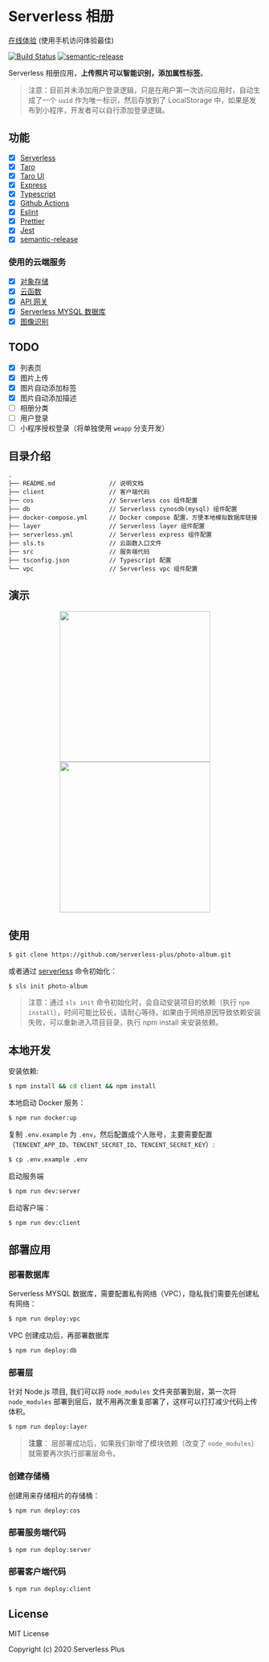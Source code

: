 # Serverless 相册

[在线体验](https://photo-album-client-1303241281.cos-website.ap-shanghai.myqcloud.com) (使用手机访问体验最佳)

[![Build Status](https://github.com/serverless-plus/photo-album/workflows/Validate/badge.svg?branch=master)](https://github.com/serverless-plus/photo-album/actions?query=workflow:Validate+branch:master)
[![semantic-release](https://img.shields.io/badge/%20%20%F0%9F%93%A6%F0%9F%9A%80-semantic--release-e10079.svg)](https://github.com/semantic-release/semantic-release)

Serverless 相册应用，**上传照片可以智能识别，添加属性标签**。

> 注意：目前并未添加用户登录逻辑，只是在用户第一次访问应用时，自动生成了一个 `uuid` 作为唯一标识，然后存放到了 LocalStorage 中，如果是发布到小程序，开发者可以自行添加登录逻辑。

## 功能

- [x] [Serverless](https://github.com/serverless/serverless)
- [x] [Taro](https://github.com/nervjs/taro)
- [x] [Taro UI](https://github.com/NervJS/taro-ui)
- [x] [Express](https://github.com/expressjs/express)
- [x] [Typescript](https://github.com/microsoft/TypeScript)
- [x] [Github Actions](https://github.com/features/actions)
- [x] [Eslint](https://github.com/eslint/eslint)
- [x] [Prettier](https://github.com/prettier/prettier)
- [x] [Jest](https://github.com/facebook/jest)
- [x] [semantic-release](https://github.com/semantic-release/semantic-release)

### 使用的云端服务

- [x] [对象存储](https://console.cloud.tencent.com/cos)
- [x] [云函数](https://console.cloud.tencent.com/scf)
- [x] [API 网关](https://console.cloud.tencent.com/apigateway)
- [x] [Serverless MYSQL 数据库](https://console.cloud.tencent.com/cynosdb)
- [x] [图像识别](https://console.cloud.tencent.com/tiia/detectlabel)

## TODO

- [x] 列表页
- [x] 图片上传
- [x] 图片自动添加标签
- [x] 图片自动添加描述
- [ ] 相册分类
- [ ] 用户登录
- [ ] 小程序授权登录（将单独使用 `weapp` 分支开发）

## 目录介绍

```
.
├── README.md               // 说明文档
├── client                  // 客户端代码
├── cos                     // Serverless cos 组件配置
├── db                      // Serverless cynosdb(mysql) 组件配置
├── docker-compose.yml      // Docker compose 配置，方便本地模拟数据库链接
├── layer                   // Serverless layer 组件配置
├── serverless.yml          // Serverless express 组件配置
├── sls.ts                  // 云函数入口文件
├── src                     // 服务端代码
├── tsconfig.json           // Typescript 配置
└── vpc                     // Serverless vpc 组件配置
```

## 演示

<center>
<img src="./demo/index.png" width="300"><img src="./demo/upload.png" width="300">
</center>

## 使用

```bash
$ git clone https://github.com/serverless-plus/photo-album.git
```

或者通过 [serverless](https://github.com/serverless/serverless) 命令初始化：

```bash
$ sls init photo-album
```

> 注意：通过 `sls init` 命令初始化时，会自动安装项目的依赖（执行 `npm install`），时间可能比较长，请耐心等待。如果由于网络原因导致依赖安装失败，可以重新进入项目目录，执行 npm install 来安装依赖。

## 本地开发

安装依赖:

```bash
$ npm install && cd client && npm install
```

本地启动 Docker 服务：

```bash
$ npm run docker:up
```

复制 `.env.example` 为 `.env`，然后配置成个人账号，主要需要配置（`TENCENT_APP_ID`、`TENCENT_SECRET_ID`、`TENCENT_SECRET_KEY`）:

```bash
$ cp .env.example .env
```

启动服务端

```bash
$ npm run dev:server
```

启动客户端：

```bash
$ npm run dev:client
```

## 部署应用

### 部署数据库

Serverless MYSQL 数据库，需要配置私有网络（VPC），隐私我们需要先创建私有网络：

```bash
$ npm run deploy:vpc
```

VPC 创建成功后，再部署数据库

```bash
$ npm run deploy:db
```

### 部署层

针对 Node.js 项目, 我们可以将 `node_modules` 文件夹部署到层，第一次将 `node_modules` 部署到层后，就不用再次重复部署了，这样可以打打减少代码上传体积。

```bash
$ npm run deploy:layer
```

> **注意**： 层部署成功后，如果我们新增了模块依赖（改变了 `node_modules`）就需要再次执行部署层命令。

### 创建存储桶

创建用来存储相片的存储桶：

```bash
$ npm run deploy:cos
```

### 部署服务端代码

```bash
$ npm run deploy:server
```

### 部署客户端代码

```bash
$ npm run deploy:client
```

## License

MIT License

Copyright (c) 2020 Serverless Plus
